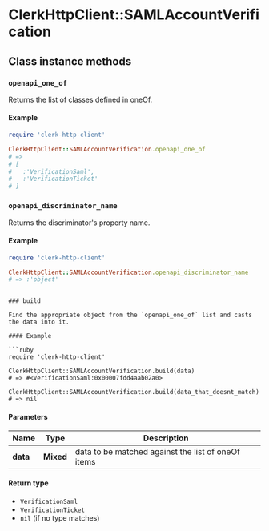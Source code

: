 # ClerkHttpClient::SAMLAccountVerification

## Class instance methods

### `openapi_one_of`

Returns the list of classes defined in oneOf.

#### Example

```ruby
require 'clerk-http-client'

ClerkHttpClient::SAMLAccountVerification.openapi_one_of
# =>
# [
#   :'VerificationSaml',
#   :'VerificationTicket'
# ]
```

### `openapi_discriminator_name`

Returns the discriminator's property name.

#### Example

```ruby
require 'clerk-http-client'

ClerkHttpClient::SAMLAccountVerification.openapi_discriminator_name
# => :'object'
```
```

### build

Find the appropriate object from the `openapi_one_of` list and casts the data into it.

#### Example

```ruby
require 'clerk-http-client'

ClerkHttpClient::SAMLAccountVerification.build(data)
# => #<VerificationSaml:0x00007fdd4aab02a0>

ClerkHttpClient::SAMLAccountVerification.build(data_that_doesnt_match)
# => nil
```

#### Parameters

| Name | Type | Description |
| ---- | ---- | ----------- |
| **data** | **Mixed** | data to be matched against the list of oneOf items |

#### Return type

- `VerificationSaml`
- `VerificationTicket`
- `nil` (if no type matches)

